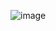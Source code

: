 ![image](https://user-images.githubusercontent.com/94213473/144277271-0dfb32a2-3c87-49af-9e73-a4ab626fb9c0.png)


